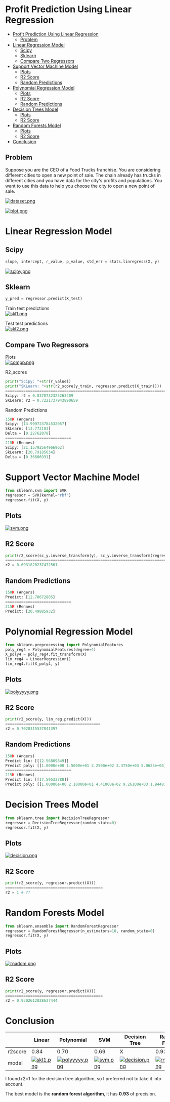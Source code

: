 # Profit Prediction Using Linear Regression

- [Profit Prediction Using Linear Regression](#profit-prediction-using-linear-regression)
  - [Problem](#problem)
- [Linear Regression Model](#linear-regression-model)
  - [Scipy](#scipy)
  - [Sklearn](#sklearn)
  - [Compare Two Regressors](#compare-two-regressors)
- [Support Vector Machine Model](#support-vector-machine-model)
  - [Plots](#plots)
  - [R2 Score](#r2-score)
  - [Random Predictions](#random-predictions)
- [Polynomial Regression Model](#polynomial-regression-model)
  - [Plots](#plots-1)
  - [R2 Score](#r2-score-1)
  - [Random Predictions](#random-predictions-1)
- [Decision Trees Model](#decision-trees-model)
  - [Plots](#plots-2)
  - [R2 Score](#r2-score-2)
- [Random Forests Model](#random-forests-model)
  - [Plots](#plots-3)
  - [R2 Score](#r2-score-3)
- [Conclusion](#conclusion)

## Problem
Suppose you are the CEO of a Food Trucks franchise. You are considering different cities to open a new point of sale. The chain already has trucks in different cities and you have data for the city's profits and populations.
You want to use this data to help you choose the city to open a new point of sale.

[![dataset.png](https://i.postimg.cc/4yB2BTbQ/dataset.png)](https://postimg.cc/fSSvRpPV)

[![plot.png](https://i.postimg.cc/wBXVwp9R/plot.png)](https://postimg.cc/p9dzd3hP)
  
# Linear Regression Model

## Scipy
```python
slope, intercept, r_value, p_value, std_err = stats.linregress(X, y)
```
[![scipy.png](https://i.postimg.cc/qvfyS5bs/scipy.png)](https://postimg.cc/nCkXQ0tr)

## Sklearn
```python
y_pred = regressor.predict(X_test)
```

Train test predictions<br>
[![skl1.png](https://i.postimg.cc/N0xs8pP7/skl1.png)](https://postimg.cc/JyGCMc8G)

Test test predictions<br>
[![skl2.png](https://i.postimg.cc/fLrh5F7X/skl2.png)](https://postimg.cc/5YLG2sRN)

## Compare Two Regressors

Plots<br>
[![compp.png](https://i.postimg.cc/m2MtzNRV/compp.png)](https://postimg.cc/RNSM2tWn)

R2_scores
```python
print("Scipy: "+str(r_value))
print("SKLearn: "+str(r2_score(y_train, regressor.predict(X_train))))
==========================================================================
Scipy: r2 = 0.8378732325263409
SKLearn: r2 = 0.7221737943890659
```

Random Predictions
```python
150K (Angers)
Scipy: [13.999723784532057]
SkLearn: [13.772103]
Delta = [0.22762078]
=============================
215K (Rennes)
Scipy: [21.15792564966962]
SkLearn: [20.79185634]
Delta = [0.36606931]
```

# Support Vector Machine Model

```python
from sklearn.svm import SVR
regressor = SVR(kernel="rbf")
regressor.fit(X, y)
```

## Plots
[![svm.png](https://i.postimg.cc/fL8dw11J/svm.png)](https://postimg.cc/WFJz8YNv)

## R2 Score
```python
print(r2_score(sc_y.inverse_transform(y), sc_y.inverse_transform(regressor.predict(sc_X.transform(sc_X.inverse_transform(X))))))
==============================================================================
r2 = 0.6931820237472561
```

## Random Predictions
```python
150K (Angers)
Predict: [12.70672805]
=============================
215K (Rennes)
Predict: [20.49885932]
```
# Polynomial Regression Model
```python
from sklearn.preprocessing import PolynomialFeatures
poly_reg4 = PolynomialFeatures(degree=4)
X_poly4 = poly_reg4.fit_transform(X)
lin_reg4 = LinearRegression()
lin_reg4.fit(X_poly4, y)
```

## Plots
[![polyyyyy.png](https://i.postimg.cc/vTmKP1JD/polyyyyy.png)](https://postimg.cc/R6jGh0Vz)

## R2 Score
```python
print(r2_score(y, lin_reg.predict(X)))
==========================================
r2 = 0.7020315537841397
```

## Random Predictions
```python
150K (Angers)
Predict lin: [[12.56809849]]
Predict poly: [[1.0000e+00 1.5000e+01 2.2500e+02 3.3750e+03 5.0625e+04]]
=============================
215K (Rennes)
Predict lin: [[17.59533788]]
Predict poly: [[1.00000e+00 2.10000e+01 4.41000e+02 9.26100e+03 1.94481e+05]]
```

# Decision Trees Model
```python
from sklearn.tree import DecisionTreeRegressor
regressor = DecisionTreeRegressor(random_state=0)
regressor.fit(X, y)
```

## Plots
[![decision.png](https://i.postimg.cc/0jdpJZWw/decision.png)](https://postimg.cc/ctCKp7Nx)

## R2 Score
```python
print(r2_score(y, regressor.predict(X)))
===========================================
r2 = 1 # ??
```

# Random Forests Model
```python
from sklearn.ensemble import RandomForestRegressor
regressor = RandomForestRegressor(n_estimators=10, random_state=0)
regressor.fit(X, y)
```

## Plots
[![rnadom.png](https://i.postimg.cc/qBnQTxL0/rnadom.png)](https://postimg.cc/w3qD5JZb)

## R2 Score
```python
print(r2_score(y, regressor.predict(X)))
===========================================
r2 = 0.9302612028627444
```

# Conclusion
|    | Linear | Polynomial | SVM | Decision Tree | Random Forest |
|-------|---------|------------|-----|---------------|---------------|
|r2score|0.84|0.70|0.69|X|0.93|
|model|[![skl1.png](https://i.postimg.cc/N0xs8pP7/skl1.png)](https://postimg.cc/JyGCMc8G)|[![polyyyyy.png](https://i.postimg.cc/vTmKP1JD/polyyyyy.png)](https://postimg.cc/R6jGh0Vz)|[![svm.png](https://i.postimg.cc/fL8dw11J/svm.png)](https://postimg.cc/WFJz8YNv)|[![decision.png](https://i.postimg.cc/0jdpJZWw/decision.png)](https://postimg.cc/ctCKp7Nx)|[![rnadom.png](https://i.postimg.cc/qBnQTxL0/rnadom.png)](https://postimg.cc/w3qD5JZb)|

I found r2=1 for the decision tree algorithm, so I preferred not to take it into account.

The best model is the <b>random forest algorithm</b>, it has <b>0.93</b> of precision.